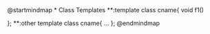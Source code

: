 
<plantuml>
@startmindmap
* Class Templates
**:template <typename T>
class cname{
void f1()<U+003B>

};
**:other template <typename T>
class cname{
...
};
@endmindmap
</plantuml>
